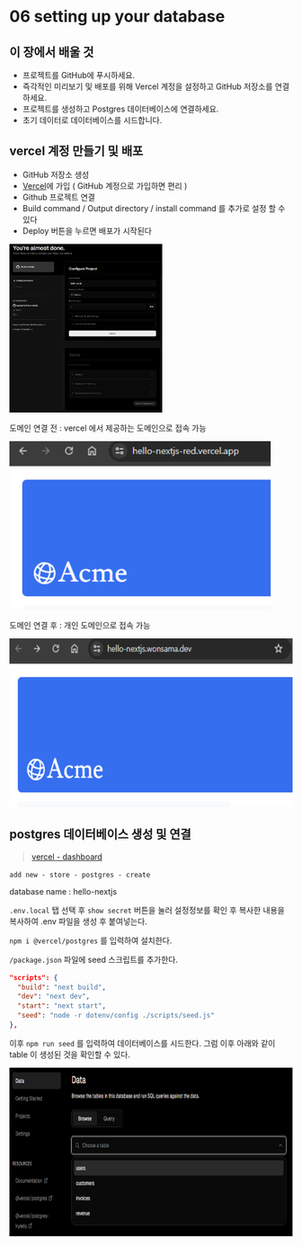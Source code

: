 # 06 setting up your database

## 이 장에서 배울 것

- 프로젝트를 GitHub에 푸시하세요.
- 즉각적인 미리보기 및 배포를 위해 Vercel 계정을 설정하고 GitHub 저장소를 연결하세요.
- 프로젝트를 생성하고 Postgres 데이터베이스에 연결하세요.
- 초기 데이터로 데이터베이스를 시드합니다.

## vercel 계정 만들기 및 배포

- GitHub 저장소 생성
- [Vercel](https://vercel.com/)에 가입 ( GitHub 계정으로 가입하면 편리 )
- Github 프로젝트 연결
- Build command / Output directory / install command 를 추가로 설정 할 수 있다
- Deploy 버튼을 누르면 배포가 시작된다

<img src="images/06_db_01.png" alt="image" style="width:auto;height:300px;">

도메인 연결 전 : vercel 에서 제공하는 도메인으로 접속 가능

<img src="images/06_db_03.png" alt="image" style="width:auto;height:300px;">

도메인 연결 후 : 개인 도메인으로 접속 가능

<img src="images/06_db_02.png" alt="image" style="width:auto;height:300px;">

## postgres 데이터베이스 생성 및 연결

> [vercel - dashboard](https://vercel.com/dashboard)

`add new - store - postgres - create`

database name : hello-nextjs

`.env.local` 탭 선택 후 `show secret` 버튼을 눌러 설정정보를 확인 후 복사한 내용을 복사하여 .env 파일을 생성 후 붙여넣는다.

`npm i @vercel/postgres` 를 입력하여 설치한다.

`/package.json` 파일에 seed 스크립트를 추가한다.

```json
"scripts": {
  "build": "next build",
  "dev": "next dev",
  "start": "next start",
  "seed": "node -r dotenv/config ./scripts/seed.js"
},
```

이후 `npm run seed` 를 입력하여 데이터베이스를 시드한다. 그럼 이후 아래와 같이 table 이 생성된 것을 확인할 수 있다.

<img src="images/06_db_04.png" alt="image" style="width:auto;height:300px;">
